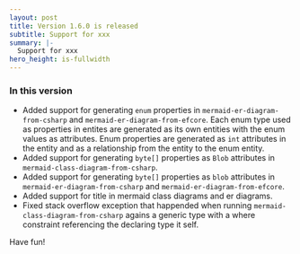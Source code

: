 ```yaml
---
layout: post
title: Version 1.6.0 is released
subtitle: Support for xxx
summary: |-
  Support for xxx
hero_height: is-fullwidth
---
```


### In this version
- Added support for generating `enum` properties in `mermaid-er-diagram-from-csharp` and `mermaid-er-diagram-from-efcore`. Each enum type used as properties in entites are generated as its own entities with the enum values as attributes. Enum properties are generated as `int` attributes in the entity and as a relationship from the entity to the enum entity.
- Added support for generating `byte[]` properties as `Blob` attributes in `mermaid-class-diagram-from-csharp`.
- Added support for generating `byte[]` properties as `blob` attributes in `mermaid-er-diagram-from-csharp` and `mermaid-er-diagram-from-efcore`.
- Added support for title in mermaid class diagrams and er diagrams.
- Fixed stack overflow exception that happended when running `mermaid-class-diagram-from-csharp` agains a generic type with a where constraint referencing the declaring type it self.

Have fun!
